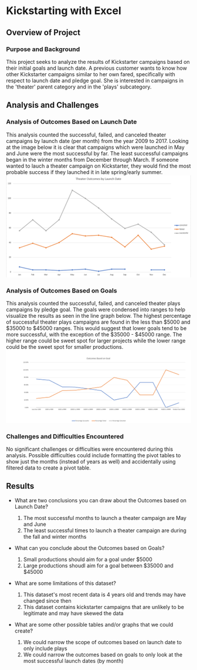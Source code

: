 # Kickstarting with Excel

## Overview of Project

### Purpose and Background
This project seeks to analyze the results of Kickstarter campaigns based on their initial goals and launch date. A previous customer wants to know how other Kickstarter campaigns similar to her own fared, specifically with respect to launch date and pledge goal. She is interested in campaigns in the 'theater' parent category and in the 'plays' subcategory.

## Analysis and Challenges

### Analysis of Outcomes Based on Launch Date
This analysis counted the successful, failed, and canceled theater campaigns by launch date (per month) from the year 2009 to 2017. Looking at the image below it is clear that campaigns which were launched in May and June were the most successful by far. The least successful campaigns began in the winter months from December through March. If someone wanted to lauch a theater campaign on Kickstarter, they would find the most probable success if they launched it in late spring/early summer.
![Theater_Outcomes_vs_Launch](/Theater_Outcomes_vs_Launch.png)

### Analysis of Outcomes Based on Goals
This analysis counted the successful, failed, and canceled theater plays campaigns by pledge goal. The goals were condensed into ranges to help visualize the results as seen in the line graph below. The highest percentage of successful theater plays campaigns are found in the less than $5000 and $35000 to $45000 ranges. This would suggest that lower goals tend to be more successful, with the exception of the $35000 - $45000 range. The higher range could be sweet spot for larger projects while the lower range could be the sweet spot for smaller productions.
![Outcomes_vs_Goals](/Outcomes_vs_Goals.png)

### Challenges and Difficulties Encountered
No significant challenges or difficulties were encountered during this analysis. Possible difficulties could include formatting the pivot tables to show just the months (instead of years as well) and accidentally using filtered data to create a pivot table.

## Results

- What are two conclusions you can draw about the Outcomes based on Launch Date?
    1. The most successful months to launch a theater campaign are May and June
    1. The least successful times to launch a theater campaign are during the fall and winter months

- What can you conclude about the Outcomes based on Goals?
    1. Small productions should aim for a goal under $5000
    1. Large productions shoudl aim for a goal between $35000 and $45000

- What are some limitations of this dataset?
    1. This dataset's most recent data is 4 years old and trends may have changed since then
    1. This dataset contains kickstarter campaigns that are unlikely to be legitimate and may have skewed the data

- What are some other possible tables and/or graphs that we could create?
    1. We could narrow the scope of outcomes based on launch date to only include plays
    1. We could narrow the outcomes based on goals to only look at the most successful launch dates (by month)
